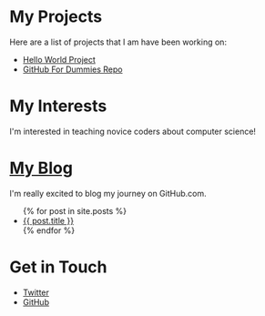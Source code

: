 # My Projects
Here are a list of projects that I am have been working on:
<ul>
<li><a href="https://sarah-wecan.github.io/HelloWorld/">Hello World Project</a></li>
<li><a href="https://github.com/thewecanzone/GitHubForDummiesReaders">GitHub For Dummies Repo</a></li>
</ul>

# My Interests
I'm interested in teaching novice coders about computer science!

# <a href="/blog.html">My Blog</a>
I'm really excited to blog my journey on GitHub.com.  

<ul>
  {% for post in site.posts %}
    <li>
      <a href="{{ post.url }}">{{ post.title }}</a>
    </li>
  {% endfor %}
</ul>

# Get in Touch
<ul>
<li><a href="https://twitter.com/{{ site.twitter_username }}">Twitter</a></li>
<li><a href="https://github.com/{{ site.github_username }}">GitHub</a></li>
</ul>
